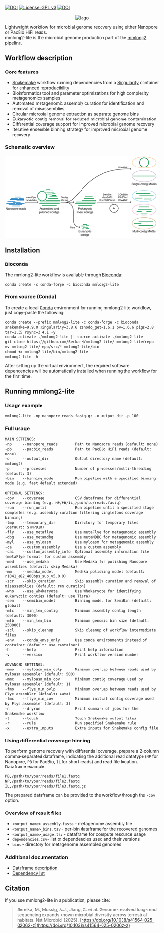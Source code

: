 [![DOI](https://anaconda.org/bioconda/mmlong2-lite/badges/version.svg)](https://anaconda.org/bioconda/mmlong2-lite)
[![License: GPL v3](https://img.shields.io/badge/License-GPL%20v3-blue.svg)](https://github.com/Serka-M/mmlong2-lite/blob/main/LICENSE)
[![DOI](https://img.shields.io/badge/DOI-10.1038/s41564--025--02062--z-blue)](https://doi.org/10.1038/s41564-025-02062-z)

<p align="center">
<img align="center" width="250" height="250" src="msc/mmlong2-lite-logo.png" alt="logo" style="zoom:100%;" />
</p>

Lightweight workflow for microbial genome recovery using either Nanopore or PacBio HiFi reads. <br/>
mmlong2-lite is the microbial genome production part of the [mmlong2](https://github.com/Serka-M/mmlong2) pipeline.
<br/>

## Workflow description
### Core features
* [Snakemake](https://snakemake.readthedocs.io) workflow running dependencies from a [Singularity](https://docs.sylabs.io/guides/latest/user-guide/) container for enhanced reproducibility
* Bioinformatics tool and parameter optimizations for high complexity metagenomics samples
* Automated metagenomic assembly curation for identification and removal of misassemblies
* Circular microbial genome extraction as separate genome bins
* Eukaryotic contig removal for reduced microbial genome contamination
* Differential coverage support for improved microbial genome recovery
* Iterative ensemble binning strategy for improved microbial genome recovery

### Schematic overview
<img align="center" src="msc/mmlong2-lite-wf.png" alt="mmlong2-lite-wf" style="zoom:100%;" />
<br/>

## Installation
### Bioconda
The mmlong2-lite workflow is available through [Bioconda](https://bioconda.github.io/):
```
conda create -c conda-forge -c bioconda mmlong2-lite
```

### From source (Conda) 
To create a local [Conda](https://docs.conda.io/projects/conda/en/latest/user-guide/install/linux.html) environment for running mmlong2-lite workflow, just copy-paste the following:
```
conda create --prefix mmlong2-lite -c conda-forge -c bioconda snakemake=9.9.0 singularity=3.8.6 zenodo_get=1.6.1 pv=1.6.6 pigz=2.8 tar=1.35 rsync=3.4.1 -y
conda activate ./mmlong2-lite || source activate ./mmlong2-lite 
git clone https://github.com/Serka-M/mmlong2-lite/ mmlong2-lite/repo
mv mmlong2-lite/repo/src/* mmlong2-lite/bin
chmod +x mmlong2-lite/bin/mmlong2-lite
mmlong2-lite -h 
```
After setting up the virtual environment, the required software dependencies will be automatically installed when running the workflow for the first time.
<br/>

## Running mmlong2-lite
### Usage example
```
mmlong2-lite -np nanopore_reads.fastq.gz -o output_dir -p 100
```

### Full usage
```
MAIN SETTINGS:
-np     --nanopore_reads        Path to Nanopore reads (default: none)
-pb     --pacbio_reads          Path to PacBio HiFi reads (default: none)
-o      --output_dir            Output directory name (default: mmlong2)
-p      --processes             Number of processes/multi-threading (default: 3)
-bin    --binning_mode          Run pipeline with a specified binning mode (e.g. fast default extended)
 
OPTIONAL SETTINGS:
-cov    --coverage              CSV dataframe for differential coverage binning (e.g. NP/PB/IL,/path/to/reads.fastq)
-run    --run_until             Run pipeline until a specified stage completes (e.g. assembly curation filtering singletons coverage binning)
-tmp    --temporary_dir         Directory for temporary files (default: $TMPDIR)
-fly    --use_metaflye          Use metaFlye for metagenomic assembly
-dbg    --use_metamdbg          Use metaMDBG for metagenomic assembly
-myl    --use_myloasm          	Use myloasm for metagenomic assembly
-ca     --custom_assembly       Use a custom assembly
-cai    --custom_assembly_info  Optional assembly information file (metaFlye format) for custom assembly
-med    --use_medaka            Use Medaka for polishing Nanopore assemblies (default: skip Medaka)
-mm     --medaka_model          Medaka polishing model (default: r1041_e82_400bps_sup_v5.0.0)
-scr    --skip_curation         Skip assembly curation and removal of misassemblies (default: run curation)
-who    --use_whokaryote        Use Whokaryote for identifying eukaryotic contigs (default: use Tiara)
-sem    --semibin_model         Binning model for SemiBin (default: global)
-mlc    --min_len_contig        Minimum assembly contig length (default: 3000)
-mlb    --min_len_bin           Minimum genomic bin size (default: 250000)
-scl	--skip_cleanup			Skip cleanup of workflow intermediate files
-env    --conda_envs_only       Use conda environments instead of container (default: use container)
-h      --help                  Print help information
-v      --version               Print workflow version number

ADVANCED SETTINGS:
-mmo    --myloasm_min_ovlp      Minimum overlap between reads used by myloasm assembler (default: 500)
-mmc    --myloasm_min_cov       Minimum contig coverage used by myloasm assembler (default: 1)
-fmo    --flye_min_ovlp         Minimum overlap between reads used by Flye assembler (default: auto)
-fmc    --flye_min_cov          Minimum initial contig coverage used by Flye assembler (default: 3)
-n      --dryrun                Print summary of jobs for the Snakemake workflow
-t      --touch                 Touch Snakemake output files
-r      --rule                  Run specified Snakemake rule
-x      --extra_inputs          Extra inputs for Snakemake config file
```

### Using differential coverage binning
To perform genome recovery with differential coverage, prepare a 2-column comma-separated dataframe, indicating the additional read datatype (`NP` for Nanopore, `PB` for PacBio, `IL` for short reads) and read file location.<br/>
Dataframe example:
```
PB,/path/to/your/reads/file1.fastq
NP,/path/to/your/reads/file2.fastq
IL,/path/to/your/reads/file3.fastq.gz
```
The prepared dataframe can be provided to the workflow through the `-cov` option.

### Overview of result files
* `<output_name>_assembly.fasta` - metagenome assembly file
* `<output_name>_bins.tsv` - per-bin dataframe for the recovered genomes
* `<output_name>_usage.tsv` - dataframe for compute resource usage
* `dependencies.csv`- list of dependencies used and their versions
* `bins` - directory for metagenome assembled genomes

### Additional documentation
* [Dataframe description](msc/mmlong2-lite-dfs.md)
* [Dependency list](msc/mmlong2-lite-dep.md)

## Citation
If you use mmlong2-lite in a publication, please cite:
> Sereika, M., Mussig, A.J., Jiang, C. et al. Genome-resolved long-read sequencing expands known microbial diversity across terrestrial habitats. Nat Microbiol (2025). [https://doi.org/10.1038/s41564-025-02062-z](https://doi.org/10.1038/s41564-025-02062-z)

[//]: # (Written by Mantas Sereika)
